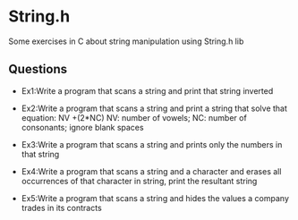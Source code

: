# String.h
Some exercises in C about string manipulation using String.h lib

## Questions

* Ex1:Write a program that scans a string and print that string inverted

* Ex2:Write a program that scans a string and print a string that solve that equation: NV +(2*NC) NV: number of vowels; NC: number of consonants; ignore blank spaces 

* Ex3:Write a program that scans a string and prints only the numbers in that string

* Ex4:Write a program that scans a string and a character and erases all occurrences of that character in string, print the resultant string

* Ex5:Write a program that scans a string and hides the values a company trades in its contracts
